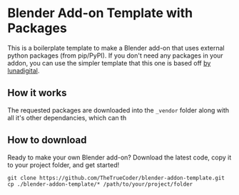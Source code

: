 # Blender Add-on Template with Packages
This is a boilerplate template to make a Blender add-on that uses external python packages (from pip/PyPI). If you don't need any packages in your addon, you can use the simpler template that this one is based off [by lunadigital](https://github.com/lunadigital/blender-addon-template).

## How it works
The requested packages are downloaded into the `_vendor` folder along with all it's other dependancies, which can th

## How to download
Ready to make your own Blender add-on? Download the latest code, copy it to your project folder, and get started!
    
    git clone https://github.com/TheTrueCoder/blender-addon-template.git
    cp ./blender-addon-template/* /path/to/your/project/folder